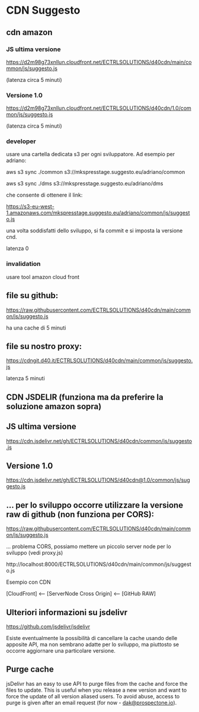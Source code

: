 # CDN  Suggesto

## cdn amazon 

### JS ultima versione

https://d2m98g73xnllun.cloudfront.net/ECTRLSOLUTIONS/d40cdn/main/common/js/suggesto.js

(latenza circa 5 minuti)
### Versione 1.0

https://d2m98g73xnllun.cloudfront.net/ECTRLSOLUTIONS/d40cdn/1.0/common/js/suggesto.js

(latenza circa 5 minuti)

### developer

usare una cartella dedicata s3 per ogni sviluppatore.
Ad esempio per adriano:

aws s3 sync ./common s3://mkspresstage.suggesto.eu/adriano/common

aws s3 sync ./dms s3://mkspresstage.suggesto.eu/adriano/dms

che consente di ottenere il link:

https://s3-eu-west-1.amazonaws.com/mkspresstage.suggesto.eu/adriano/common/js/suggesto.js

una volta soddisfatti dello sviluppo, si fa commit e si imposta la versione cnd.

latenza 0

### invalidation

usare tool amazon cloud front


## file su github:

https://raw.githubusercontent.com/ECTRLSOLUTIONS/d40cdn/main/common/js/suggesto.js

ha una cache di 5 minuti

## file su nostro proxy:

https://cdngit.d40.it/ECTRLSOLUTIONS/d40cdn/main/common/js/suggesto.js


latenza 5 minuti

## CDN JSDELIR (funziona ma da preferire la soluzione amazon sopra)


## JS ultima versione
https://cdn.jsdelivr.net/gh/ECTRLSOLUTIONS/d40cdn/common/js/suggesto.js

## Versione 1.0
https://cdn.jsdelivr.net/gh/ECTRLSOLUTIONS/d40cdn@1.0/common/js/suggesto.js

## ... per lo sviluppo occorre utilizzare la versione raw di github (non funziona per CORS):
https://raw.githubusercontent.com/ECTRLSOLUTIONS/d40cdn/main/common/js/suggesto.js

... problema CORS, possiamo mettere un piccolo server node per lo sviluppo (vedi proxy.js)

http://localhost:8000/ECTRLSOLUTIONS/d40cdn/main/common/js/suggesto.js


Esempio  con CDN

[CloudFront] <-- [ServerNode Cross Origin] <-- [GitHub RAW]



## Ulteriori informazioni su jsdelivr
https://github.com/jsdelivr/jsdelivr

Esiste eventualmente la possibilità di cancellare la cache usando delle apposite API,
ma non sembrano adatte per lo sviluppo, ma piuttosto se occorre aggiornare una particolare versione.

## Purge cache
jsDelivr has an easy to use API to purge files from the cache and force the files to update. 
This is useful when you release a new version and want to force the update of all version aliased users.
To avoid abuse, access to purge is given after an email request (for now - dak@prospectone.io).



